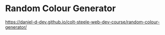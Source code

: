 # Random Colour Generator

https://daniel-d-dev.github.io/colt-steele-web-dev-course/random-colour-generator/
